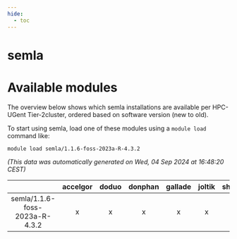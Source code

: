```yaml
---
hide:
  - toc
---
```


semla
=====

# Available modules


The overview below shows which semla installations are available per HPC-UGent Tier-2cluster, ordered based on software version (new to old).

To start using semla, load one of these modules using a `module load` command like:

```shell
module load semla/1.1.6-foss-2023a-R-4.3.2
```

*(This data was automatically generated on Wed, 04 Sep 2024 at 16:48:20 CEST)*  

| |accelgor|doduo|donphan|gallade|joltik|shinx|skitty|
| :---: | :---: | :---: | :---: | :---: | :---: | :---: | :---: |
|semla/1.1.6-foss-2023a-R-4.3.2|x|x|x|x|x|-|x|

